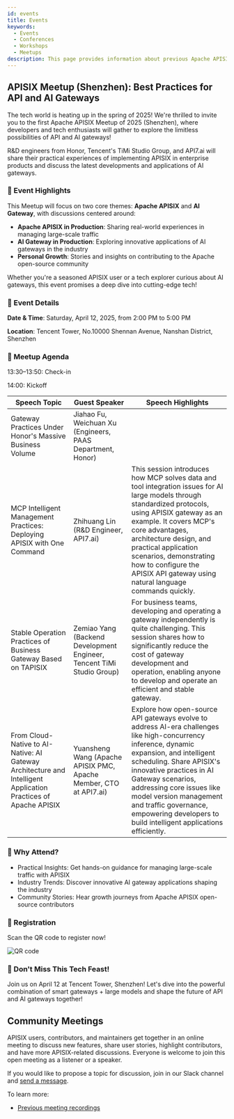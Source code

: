 ```yaml
---
id: events
title: Events
keywords:
  - Events
  - Conferences
  - Workshops
  - Meetups
description: This page provides information about previous Apache APISIX's community events.
---
```

## APISIX Meetup (Shenzhen): Best Practices for API and AI Gateways

The tech world is heating up in the spring of 2025! We're thrilled to invite you to the first Apache APISIX Meetup of 2025 (Shenzhen), where developers and tech enthusiasts will gather to explore the limitless possibilities of API and AI gateways!

R&D engineers from Honor, Tencent's TiMi Studio Group, and API7.ai will share their practical experiences of implementing APISIX in enterprise products and discuss the latest developments and applications of AI gateways.

### 🌟 Event Highlights

This Meetup will focus on two core themes: **Apache APISIX** and **AI Gateway**, with discussions centered around:

- **Apache APISIX in Production**: Sharing real-world experiences in managing large-scale traffic
- **AI Gateway in Production**: Exploring innovative applications of AI gateways in the industry
- **Personal Growth**: Stories and insights on contributing to the Apache open-source community

Whether you're a seasoned APISIX user or a tech explorer curious about AI gateways, this event promises a deep dive into cutting-edge tech!

### 📍 Event Details

**Date & Time**: Saturday, April 12, 2025, from 2:00 PM to 5:00 PM

**Location**: Tencent Tower, No.10000 Shennan Avenue, Nanshan District, Shenzhen

### 📅 Meetup Agenda

13:30–13:50: Check-in

14:00: Kickoff

| Speech Topic                                                                                                   | Guest Speaker                                                         | Speech Highlights                                                                                                                                                                                                                                                                                                                                                       |
| -------------------------------------------------------------------------------------------------------------- | --------------------------------------------------------------------- | ----------------------------------------------------------------------------------------------------------------------------------------------------------------------------------------------------------------------------------------------------------------------------------------------------------------------------------------------------------------------- |
| Gateway Practices Under Honor's Massive Business Volume                                                        | Jiahao Fu, Weichuan Xu (Engineers, PAAS Department, Honor)            |                                                                                                                                                                                                                                                                                                                                                                         |
| MCP Intelligent Management Practices: Deploying APISIX with One Command                                        | Zhihuang Lin (R&D Engineer, API7.ai)                                  | This session introduces how MCP solves data and tool integration issues for AI large models through standardized protocols, using APISIX gateway as an example. It covers MCP's core advantages, architecture design, and practical application scenarios, demonstrating how to configure the APISIX API gateway using natural language commands quickly.               |
| Stable Operation Practices of Business Gateway Based on TAPISIX                                                | Zemiao Yang (Backend Development Engineer, Tencent TiMi Studio Group) | For business teams, developing and operating a gateway independently is quite challenging. This session shares how to significantly reduce the cost of gateway development and operation, enabling anyone to develop and operate an efficient and stable gateway.                                                                                                       |
| From Cloud-Native to AI-Native: AI Gateway Architecture and Intelligent Application Practices of Apache APISIX | Yuansheng Wang (Apache APISIX PMC, Apache Member, CTO at API7.ai)     | Explore how open-source API gateways evolve to address AI-era challenges like high-concurrency inference, dynamic expansion, and intelligent scheduling. Share APISIX's innovative practices in AI Gateway scenarios, addressing core issues like model version management and traffic governance, empowering developers to build intelligent applications efficiently. |

### 🎁 Why Attend?

- Practical Insights: Get hands-on guidance for managing large-scale traffic with APISIX
- Industry Trends: Discover innovative AI gateway applications shaping the industry
- Community Stories: Hear growth journeys from Apache APISIX open-source contributors

### 📩 Registration

Scan the QR code to register now!

![QR code](https://static.api7.ai/uploads/2025/04/07/64QXPMU2_registration-code.webp)

### 🚀 Don't Miss This Tech Feast!

Join us on April 12 at Tencent Tower, Shenzhen! Let's dive into the powerful combination of smart gateways + large models and shape the future of API and AI gateways together!

## Community Meetings

APISIX users, contributors, and maintainers get together in an online meeting to discuss new features, share user stories, highlight contributors, and have more APISIX-related discussions. Everyone is welcome to join this open meeting as a listener or a speaker.

If you would like to propose a topic for discussion, join in our Slack channel and [send a message](https://apisix.apache.org/docs/general/join/#join-the-slack-channel).

To learn more:

- [Previous meeting recordings](https://youtube.com/playlist?list=PLAoKZlos1sznjgFQsm31QAWeJmv8_w7SP)

